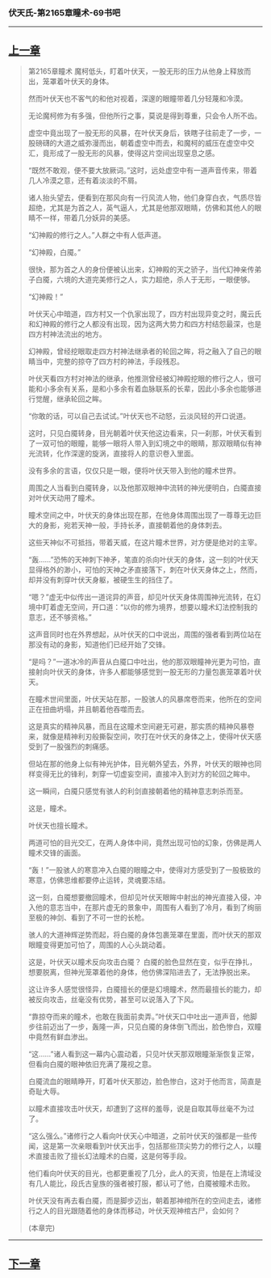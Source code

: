 ### 伏天氏-第2165章瞳术-69书吧

--------
[上一章](./e00f336e2bb51e3170b7aaf9cd6752fd.md)
--------


>
>
>
>第2165章瞳术
>魔柯低头，盯着叶伏天，一股无形的压力从他身上释放而出，笼罩着叶伏天的身体。
>
>然而叶伏天也不客气的和他对视着，深邃的眼瞳带着几分轻蔑和冷漠。
>
>无论魔柯修为有多强，但他所行之事，莫说是得到尊重，只会令人所不齿。
>
>虚空中竟出现了一股无形的风暴，在叶伏天身后，铁瞎子往前走了一步，一股磅礴的大道之威弥漫而出，朝着虚空中而去，和魔柯的威压在虚空中交汇，竟形成了一股无形的风暴，使得这片空间出现窒息之感。
>
>“既然不敢观，便不要大放厥词。”这时，远处虚空中有一道声音传来，带着几人冷漠之意，还有着淡淡的不屑。
>
>诸人抬头望去，便看到在那风向有一行风流人物，他们身穿白衣，气质尽皆超绝，尤其是为首之人，英气逼人，尤其是他那双眼睛，仿佛和其他人的眼睛不一样，带着几分妖异的美感。
>
>“幻神殿的修行之人。”人群之中有人低声道。
>
>“幻神殿，白魇。”
>
>很快，那为首之人的身份便被认出来，幻神殿的天之骄子，当代幻神亲传弟子白魇，六境的大道完美修行之人，实力超绝，杀人于无形，一眼便够。
>
>“幻神殿！”
>
>叶伏天心中暗道，四方村又一个仇家出现了，四方村出现异变之时，魔云氏和幻神殿的修行之人都没有出现，因为这两大势力和四方村结怨最深，也是四方村神法流出的地方。
>
>幻神殿，曾经挖眼取走四方村神法继承者的轮回之眸，将之融入了自己的眼睛当中，完整的掠夺了四方村的神法，手段残忍。
>
>叶伏天看四方村对神法的继承，他推测曾经被幻神殿挖眼的修行之人，很可能和小多余有关系，是和小多余有着血脉联系的长辈，因此小多余也能够进行觉醒，继承轮回之眸。
>
>“你敢的话，可以自己去试试。”叶伏天也不动怒，云淡风轻的开口说道。
>
>这时，只见白魇转身，目光朝着叶伏天他这边看来，只一刹那，叶伏天看到了一双可怕的眼瞳，能够一眼将人带入到幻境之中的眼睛，那双眼睛似有神光流转，化作深邃的旋涡，直接将人的意识卷入里面。
>
>没有多余的言语，仅仅只是一眼，便将叶伏天带入到他的瞳术世界。
>
>周围之人当看到白魇转身，以及他那双眼神中流转的神光便明白，白魇直接对叶伏天动用了瞳术。
>
>瞳术空间之中，叶伏天的身体出现在那，在他身体周围出现了一尊尊无边巨大的身影，宛若天神一般，手持长矛，直接朝着他的身体刺去。
>
>这些天神似不可抵挡，带着天威，在这片瞳术世界，对方便是绝对的主宰。
>
>“轰……”恐怖的天神刺下神矛，笔直的杀向叶伏天的身体，这一刻的叶伏天显得格外的渺小，可怕的天神之矛直接落下，刺在叶伏天身体之上，然而，却并没有刺穿叶伏天身躯，被硬生生的挡住了。
>
>“嗯？”虚无中似传出一道诧异的声音，却见叶伏天身体周围神光流转，在幻境中盯着虚无空间，开口道：“以你的修为境界，想要以瞳术幻法控制我的意志，还不够资格。”
>
>这声音同时也在外界想起，从叶伏天的口中说出，周围的强者看到两位站在那没有动的身影，知道他们已经开始了交锋。
>
>“是吗？”一道冰冷的声音从白魇口中吐出，他的那双眼瞳神光更为可怕，直接射向叶伏天的身体，许多人都能够感觉到一股无形的力量包裹笼罩着叶伏天。
>
>在瞳术世间里面，叶伏天站在那，一股骇人的风暴席卷而来，他所在的空间正在扭曲坍塌，并且朝着他吞噬而去。
>
>这是真实的精神风暴，而且在这瞳术空间避无可避，那实质的精神风暴卷来，就像是精神利刃般撕裂空间，吹打在叶伏天的身体之上，使得叶伏天感受到了一股强烈的刺痛感。
>
>但站在那的他身上似有神光护体，目光朝外望去，外界，叶伏天的眼神也同样变得无比的锋利，刺穿一切虚妄空间，直接冲入到对方的轮回之眸中。
>
>这一瞬间，白魇只感觉有骇人的利剑直接朝着他的精神意志刺杀而至。
>
>这是，瞳术。
>
>叶伏天也擅长瞳术。
>
>两道可怕的目光交汇，在两人身体中间，竟然出现可怕的幻象，仿佛是两人瞳术交锋的画面。
>
>“轰！”一股骇人的寒意冲入白魇的眼瞳之中，使得对方感受到了一股极致的寒意，仿佛思维都要停止运转，灵魂要冻结。
>
>这一刻，白魇想要撤回瞳术，但却见叶伏天眼眸中射出的神光直接入侵，冲入他的意志当中，在那片虚无的景象中，周围有人看到了冷月，看到了绚丽至极的神剑、看到了不可一世的长枪。
>
>骇人的大道神辉逆势而起，将白魇的身体包裹笼罩在里面，而叶伏天的那双眼瞳变得更加可怕了，周围的人心头跳动着。
>
>这是，叶伏天以瞳术反向攻击白魇？
>白魇的脸色显然在变，似乎在挣扎，想要脱离，但神光笼罩着他的身体，他仿佛深陷进去了，无法挣脱出来。
>
>这让许多人感觉很怪异，白魇擅长的便是幻境瞳术，然而最擅长的能力，却被反向攻击，丝毫没有优势，甚至可以说落入了下风。
>
>“靠掠夺而来的瞳术，也敢在我面前卖弄。”叶伏天口中吐出一道声音，他脚步往前迈出了一步，轰隆一声，只见白魇的身体倒飞而出，脸色惨白，双瞳中竟然有鲜血渗出。
>
>“这……”诸人看到这一幕内心震动着，只见叶伏天那双眼瞳渐渐恢复正常，但看向白魇的眼神依旧充满了蔑视之意。
>
>白魇流血的眼睛睁开，盯着叶伏天那边，脸色惨白，这对于他而言，简直是奇耻大辱。
>
>以瞳术直接攻击叶伏天，却遭到了这样的羞辱，说是自取其辱丝毫不为过了。
>
>“这么强么。”诸修行之人看向叶伏天心中暗道，之前叶伏天的强都是一些传闻，这是第一次亲眼看到叶伏天出手，包括那些顶尖势力的修行之人，以瞳术直接击败了擅长幻法瞳术的白魇，这是何等手段。
>
>他们看向叶伏天的目光，也都更重视了几分，此人的天资，怕是在上清域没有几人能比，段氏古皇族的强者被打服，都认可了他，白魇被瞳术击败。
>
>叶伏天没有再去看白魇，而是脚步迈出，朝着那神棺所在的空间走去，诸修行之人的目光跟随着他的身体而移动，叶伏天观神棺古尸，会如何？
>
>(本章完)
>
>

--------
[下一章](./0d1007b3ebb06a3e09a48561d51a8093.md)
--------
